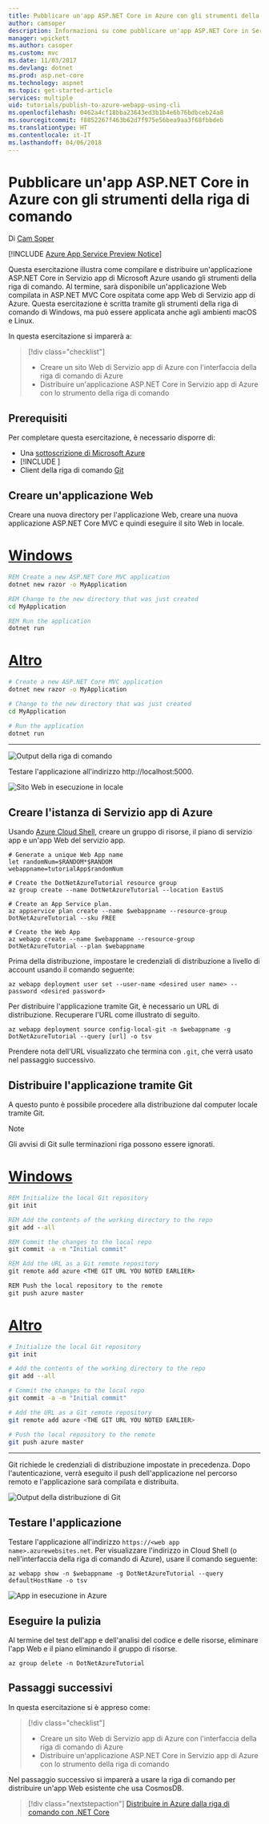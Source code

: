 ```yaml
---
title: Pubblicare un'app ASP.NET Core in Azure con gli strumenti della riga di comando
author: camsoper
description: Informazioni su come pubblicare un'app ASP.NET Core in Servizio app di Azure con il client da riga di comando Git.
manager: wpickett
ms.author: casoper
ms.custom: mvc
ms.date: 11/03/2017
ms.devlang: dotnet
ms.prod: asp.net-core
ms.technology: aspnet
ms.topic: get-started-article
services: multiple
uid: tutorials/publish-to-azure-webapp-using-cli
ms.openlocfilehash: 0462a4cf18bba23643ed3b1b4e6b76bdbceb24a8
ms.sourcegitcommit: f8852267f463b62d7f975e56bea9aa3f68fbbdeb
ms.translationtype: HT
ms.contentlocale: it-IT
ms.lasthandoff: 04/06/2018
---
```

# <a name="publish-an-aspnet-core-app-to-azure-with-command-line-tools"></a>Pubblicare un'app ASP.NET Core in Azure con gli strumenti della riga di comando

Di [Cam Soper](https://twitter.com/camsoper)

[!INCLUDE [Azure App Service Preview Notice](../includes/azure-apps-preview-notice.md)]

Questa esercitazione illustra come compilare e distribuire un'applicazione ASP.NET Core in Servizio app di Microsoft Azure usando gli strumenti della riga di comando.  Al termine, sarà disponibile un'applicazione Web compilata in ASP.NET MVC Core ospitata come app Web di Servizio app di Azure.  Questa esercitazione è scritta tramite gli strumenti della riga di comando di Windows, ma può essere applicata anche agli ambienti macOS e Linux.  

In questa esercitazione si imparerà a:

> [!div class="checklist"]
> * Creare un sito Web di Servizio app di Azure con l'interfaccia della riga di comando di Azure
> * Distribuire un'applicazione ASP.NET Core in Servizio app di Azure con lo strumento della riga di comando

## <a name="prerequisites"></a>Prerequisiti

Per completare questa esercitazione, è necessario disporre di:

* Una [sottoscrizione di Microsoft Azure](https://azure.microsoft.com/free/)
* [!INCLUDE [](~/includes/net-core-sdk-download-link.md)]
* Client della riga di comando [Git](https://www.git-scm.com/)

## <a name="create-a-web-application"></a>Creare un'applicazione Web

Creare una nuova directory per l'applicazione Web, creare una nuova applicazione ASP.NET Core MVC e quindi eseguire il sito Web in locale.

# <a name="windowstabwindows"></a>[Windows](#tab/windows)
```cmd
REM Create a new ASP.NET Core MVC application
dotnet new razor -o MyApplication

REM Change to the new directory that was just created
cd MyApplication

REM Run the application
dotnet run
```

# <a name="othertabother"></a>[Altro](#tab/other)
```bash
# Create a new ASP.NET Core MVC application
dotnet new razor -o MyApplication

# Change to the new directory that was just created
cd MyApplication

# Run the application
dotnet run
```
---

![Output della riga di comando](publish-to-azure-webapp-using-cli/_static/new_prj.png)

Testare l'applicazione all'indirizzo http://localhost:5000.

![Sito Web in esecuzione in locale](publish-to-azure-webapp-using-cli/_static/app_test.png)


## <a name="create-the-azure-app-service-instance"></a>Creare l'istanza di Servizio app di Azure

Usando [Azure Cloud Shell](/azure/cloud-shell/quickstart), creare un gruppo di risorse, il piano di servizio app e un'app Web del servizio app.

```azurecli-interactive
# Generate a unique Web App name
let randomNum=$RANDOM*$RANDOM
webappname=tutorialApp$randomNum

# Create the DotNetAzureTutorial resource group
az group create --name DotNetAzureTutorial --location EastUS

# Create an App Service plan.
az appservice plan create --name $webappname --resource-group DotNetAzureTutorial --sku FREE

# Create the Web App
az webapp create --name $webappname --resource-group DotNetAzureTutorial --plan $webappname
```

Prima della distribuzione, impostare le credenziali di distribuzione a livello di account usando il comando seguente:

```azurecli-interactive
az webapp deployment user set --user-name <desired user name> --password <desired password>
```

Per distribuire l'applicazione tramite Git, è necessario un URL di distribuzione.  Recuperare l'URL come illustrato di seguito.

```azurecli-interactive
az webapp deployment source config-local-git -n $webappname -g DotNetAzureTutorial --query [url] -o tsv
```
Prendere nota dell'URL visualizzato che termina con `.git`, che verrà usato nel passaggio successivo.

## <a name="deploy-the-application-using-git"></a>Distribuire l'applicazione tramite Git

A questo punto è possibile procedere alla distribuzione dal computer locale tramite Git.

> [!NOTE]
> Gli avvisi di Git sulle terminazioni riga possono essere ignorati.

# <a name="windowstabwindows"></a>[Windows](#tab/windows)
```cmd
REM Initialize the local Git repository
git init

REM Add the contents of the working directory to the repo
git add --all

REM Commit the changes to the local repo
git commit -a -m "Initial commit"

REM Add the URL as a Git remote repository
git remote add azure <THE GIT URL YOU NOTED EARLIER>

REM Push the local repository to the remote
git push azure master
```

# <a name="othertabother"></a>[Altro](#tab/other)
```bash
# Initialize the local Git repository
git init

# Add the contents of the working directory to the repo
git add --all

# Commit the changes to the local repo
git commit -a -m "Initial commit"

# Add the URL as a Git remote repository
git remote add azure <THE GIT URL YOU NOTED EARLIER>

# Push the local repository to the remote
git push azure master
```
---

Git richiede le credenziali di distribuzione impostate in precedenza. Dopo l'autenticazione, verrà eseguito il push dell'applicazione nel percorso remoto e l'applicazione sarà compilata e distribuita.

![Output della distribuzione di Git](publish-to-azure-webapp-using-cli/_static/post_deploy.png)

## <a name="test-the-application"></a>Testare l'applicazione

Testare l'applicazione all'indirizzo `https://<web app name>.azurewebsites.net`.  Per visualizzare l'indirizzo in Cloud Shell (o nell'interfaccia della riga di comando di Azure), usare il comando seguente:

```azurecli-interactive
az webapp show -n $webappname -g DotNetAzureTutorial --query defaultHostName -o tsv
```

![App in esecuzione in Azure](publish-to-azure-webapp-using-cli/_static/app_deployed.png)

## <a name="clean-up"></a>Eseguire la pulizia

Al termine del test dell'app e dell'analisi del codice e delle risorse, eliminare l'app Web e il piano eliminando il gruppo di risorse.

```azurecli-interactive
az group delete -n DotNetAzureTutorial
```

## <a name="next-steps"></a>Passaggi successivi

In questa esercitazione si è appreso come:

> [!div class="checklist"]
> * Creare un sito Web di Servizio app di Azure con l'interfaccia della riga di comando di Azure
> * Distribuire un'applicazione ASP.NET Core in Servizio app di Azure con lo strumento della riga di comando

Nel passaggio successivo si imparerà a usare la riga di comando per distribuire un'app Web esistente che usa CosmosDB.

> [!div class="nextstepaction"]
> [Distribuire in Azure dalla riga di comando con .NET Core](/dotnet/azure/dotnet-quickstart-xplat)
